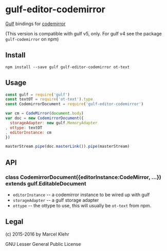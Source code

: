 # gulf-editor-codemirror
[Gulf](http://github.com/gulf/gulf#readme) bindings for [codemirror](http://codemirror.net)

(This version is compatible with gulf v5, only. For gulf v4 see the package `gulf-codemirror` on npm)

## Install

```
npm install --save gulf gulf-editor-codemirror ot-text
```

## Usage

```js
const gulf = require('gulf')
const textOT = require('ot-text').type
const CodemirrorDocument = require('gulf-editor-codemirror')

var cm = CodeMirror(document.body)
var doc = new CodemirrorDocument({
  storageAdapter: new gulf.MemoryAdapter
, ottype: textOT
, editorInstance: cm
})

masterStream.pipe(doc.masterLink()).pipe(masterStream)
```

## API
### class CodemirrorDocument({editorInstance:CodeMirror, ...}) extends gulf.EditableDocument
  * `editorInstance` -- a codemirror instance to be wired up with gulf
  * `storageAdapter` -- a gulf storage adapter
  * `ottype` -- the ottype to use, this will usually be `ot-text` from npm.


## Legal
(c) 2015-2016 by Marcel Klehr

GNU Lesser General Public License
